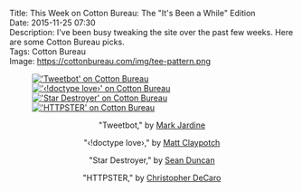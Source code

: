 Title: This Week on Cotton Bureau: The "It's Been a While" Edition  
Date: 2015-11-25 07:30  
Description: I've been busy tweaking the site over the past few weeks. Here are some Cotton Bureau picks.  
Tags: Cotton Bureau  
Image: https://cottonbureau.com/img/tee-pattern.png  

<figure class="wide">
	<a class="nohover" href="https://cottonbureau.com/products/tweetbot" title="'Tweetbot' on Cotton Bureau">
		<img class="inlineFour" src="https://cottonbureau.com/img/products/7801_Nz5C_1600.jpg" alt="'Tweetbot' on Cotton Bureau">
	</a>
	<a class="nohover" href="https://cottonbureau.com/products/doctype-love" title="&lsaquo;!doctype love&rsaquo;">
		<img class="inlineFour" src="https://cottonbureau.com/img/products/214_0gQc_1600.jpg" alt="'&lsaquo;!doctype love&rsaquo;' on Cotton Bureau">
	</a>
	<a class="nohover" href="https://cottonbureau.com/products/star-destroyer" title="'Star Destroyer' on Cotton Bureau">
		<img class="inlineFour" src="https://cottonbureau.com/img/products/7566_KQ3c_1600.jpg" alt="'Star Destroyer' on Cotton Bureau">
	</a>
	<a class="nohover" href="https://cottonbureau.com/products/httpster" title="'HTTPSTER' on Cotton Bureau">
		<img class="inlineFour" src="https://cottonbureau.com/img/products/5922_GZty_1600.jpg" alt="'HTTPSTER' on Cotton Bureau">
	</a>
	<figcaption style="text-align: center;">
		<p>"Tweetbot," by <a href="http://twitter.com/markjardine" title="The designer on Twitter">Mark Jardine</a></p>
		<p>"&lsaquo;!doctype love&rsaquo;," by <a href="http://twitter.com/potch" title="The designer on Twitter">Matt Claypotch</a></p>
		<p>"Star Destroyer," by <a href="http://twitter.com/seanevd" title="The designer on Twitter">Sean Duncan</a></p>
		<p>"HTTPSTER," by <a href="http://twitter.com/kneadle" title="The designer on Twitter">Christopher DeCaro</a></p>
	</figcaption>
</figure>
